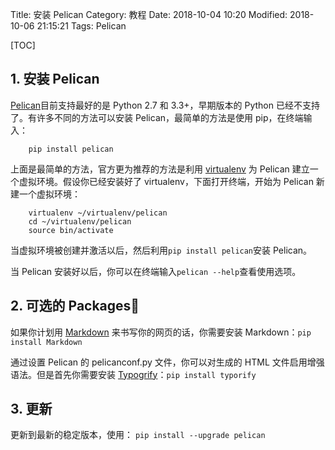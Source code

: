 Title: 安装 Pelican
Category: 教程
Date: 2018-10-04 10:20
Modified: 2018-10-06 21:15:21
Tags: Pelican

[TOC]

## 1. 安装 Pelican

[Pelican](https://blog.getpelican.com/)目前支持最好的是 Python 2.7 和 3.3+，早期版本的 Python 已经不支持了。有许多不同的方法可以安装 Pelican，最简单的方法是使用 pip，在终端输入：
```
    pip install pelican
```
上面是最简单的方法，官方更为推荐的方法是利用 [virtualenv](http://www.virtualenv.org/) 为 Pelican 建立一个虚拟环境。假设你已经安装好了 virtualenv，下面打开终端，开始为 Pelican 新建一个虚拟环境：
```
    virtualenv ~/virtualenv/pelican
    cd ~/virtualenv/pelican
    source bin/activate
```
当虚拟环境被创建并激活以后，然后利用`pip install pelican`安装 Pelican。

当 Pelican 安装好以后，你可以在终端输入`pelican --help`查看使用选项。

## 2. 可选的 Packages

如果你计划用 [Markdown](http://pypi.python.org/pypi/Markdown) 来书写你的网页的话，你需要安装 Markdown：`pip install Markdown`

通过设置 Pelican 的 pelicanconf.py 文件，你可以对生成的 HTML 文件启用增强语法。但是首先你需要安装 [Typogrify](https://pypi.org/project/typogrify/)：`pip install typorify`

## 3. 更新

更新到最新的稳定版本，使用：
`pip install --upgrade pelican`

